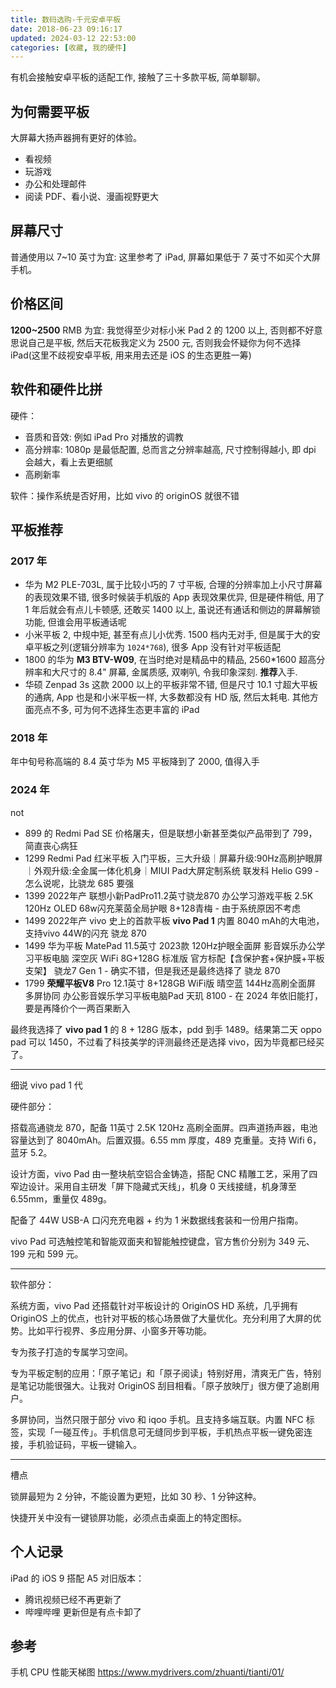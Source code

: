 ```yaml
---
title: 数码选购-千元安卓平板
date: 2018-06-23 09:16:17
updated: 2024-03-12 22:53:00
categories: [收藏, 我的硬件]
---
```


有机会接触安卓平板的适配工作, 接触了三十多款平板, 简单聊聊。

## 为何需要平板

大屏幕大扬声器拥有更好的体验。

* 看视频
* 玩游戏
* 办公和处理邮件
* 阅读 PDF、看小说、漫画视野更大

## 屏幕尺寸

普通使用以 7~10 英寸为宜: 这里参考了 iPad, 屏幕如果低于 7 英寸不如买个大屏手机。

## 价格区间

**1200~2500** RMB 为宜: 我觉得至少对标小米 Pad 2 的 1200 以上, 否则都不好意思说自己是平板, 然后天花板我定义为 2500 元, 否则我会怀疑你为何不选择 iPad(这里不歧视安卓平板, 用来用去还是 iOS 的生态更胜一筹)

<!-- more -->

## 软件和硬件比拼

硬件：

* 音质和音效: 例如 iPad Pro 对播放的调教
* 高分辨率: 1080p 是最低配置, 总而言之分辨率越高, 尺寸控制得越小, 即 dpi 会越大，看上去更细腻
* 高刷新率

软件：操作系统是否好用，比如 vivo 的 originOS 就很不错

## 平板推荐

### 2017 年

* 华为 M2 PLE-703L, 属于比较小巧的 7 寸平板, 合理的分辨率加上小尺寸屏幕的表现效果不错, 很多时候装手机版的 App 表现效果优异, 但是硬件稍低, 用了 1 年后就会有点儿卡顿感, 还敢买 1400 以上, 虽说还有通话和侧边的屏幕解锁功能, 但谁会用平板通话呢
* 小米平板 2, 中规中矩, 甚至有点儿小优秀. 1500 档内无对手, 但是属于大的安卓平板之列(逻辑分辨率为 `1024*768`), 很多 App 没有针对平板适配
* 1800 的华为 **M3 BTV-W09**, 在当时绝对是精品中的精品, 2560*1600 超高分辨率和大尺寸的 8.4" 屏幕, 金属质感, 双喇叭, 令我印象深刻. **推荐**入手.
* 华硕 Zenpad 3s 这款 2000 以上的平板非常不错, 但是尺寸 10.1 寸超大平板的通病, App 也是和小米平板一样, 大多数都没有 HD 版, 然后太耗电. 其他方面亮点不多, 可为何不选择生态更丰富的 iPad

### 2018 年

年中旬号称高端的 8.4 英寸华为 M5 平板降到了 2000, 值得入手

### 2024 年

not

* 899 的 Redmi Pad SE 价格屠夫，但是联想小新甚至类似产品带到了 799，简直丧心病狂
* 1299 Redmi Pad 红米平板 入门平板，三大升级｜屏幕升级:90Hz高刷护眼屏｜外观升级:全金属一体化机身｜MIUI Pad大屏定制系统 联发科 Helio G99 - 怎么说呢，比骁龙 685 要强
* 1399 2022年产 联想小新PadPro11.2英寸骁龙870 办公学习游戏平板 2.5K 120Hz OLED 68w闪充莱茵全局护眼 8+128青梅 - 由于系统原因不考虑
* 1499 2022年产 vivo 史上的首款平板 **vivo Pad 1** 内置 8040 mAh的大电池，支持vivo 44W的闪充 骁龙 870
* 1499 华为平板 MatePad 11.5英寸 2023款 120Hz护眼全面屏 影音娱乐办公学习平板电脑 深空灰 WiFi 8G+128G 标准版 官方标配【含保护套+保护膜+平板支架】 骁龙7 Gen 1 - 确实不错，但是我还是最终选择了 骁龙 870
* 1799 **荣耀平板V8** Pro 12.1英寸 8+128GB WiFi版 晴空蓝 144Hz高刷全面屏 多屏协同 办公影音娱乐学习平板电脑Pad 天玑 8100 - 在 2024 年依旧能打，要是再降价个一两百果断入

最终我选择了 **vivo pad 1** 的 8 + 128G 版本，pdd 到手 1489。结果第二天 oppo pad 可以 1450，不过看了科技美学的评测最终还是选择 vivo，因为毕竟都已经买了。

- - -

细说 vivo pad 1 代

硬件部分：

搭载高通骁龙 870，配备 11英寸 2.5K 120Hz 高刷全面屏。四声道扬声器，电池容量达到了 8040mAh。后置双摄。6.55 mm 厚度，489 克重量。支持 Wifi 6，蓝牙 5.2。

设计方面，vivo Pad 由一整块航空铝合金铸造，搭配 CNC 精雕工艺，采用了四窄边设计。采用自主研发「屏下隐藏式天线」，机身 0 天线接缝，机身薄至 6.55mm，重量仅 489g。

配备了 44W USB-A 口闪充充电器 + 约为 1 米数据线套装和一份用户指南。

vivo Pad 可选触控笔和智能双面夹和智能触控键盘，官方售价分别为 349 元、199 元和 599 元。

- - -

软件部分：

系统方面，vivo Pad 还搭载针对平板设计的 OriginOS HD 系统，几乎拥有 OriginOS 上的优点，也针对平板的核心场景做了大量优化。充分利用了大屏的优势。比如平行视界、多应用分屏、小窗多开等功能。

专为孩子打造的专属学习空间。

专为平板定制的应用：「原子笔记」和「原子阅读」特别好用，清爽无广告，特别是笔记功能很强大。让我对 OriginOS 刮目相看。「原子放映厅」很方便了追剧用户。

多屏协同，当然只限于部分 vivo 和 iqoo 手机。且支持多端互联。内置 NFC 标签，实现「一碰互传」。手机信息可无缝同步到平板，手机热点平板一键免密连接，手机验证码，平板一键输入。

- - -

槽点

锁屏最短为 2 分钟，不能设置为更短，比如 30 秒、1 分钟这种。

快捷开关中没有一键锁屏功能，必须点击桌面上的特定图标。

## 个人记录

iPad 的 iOS 9 搭配 A5 对旧版本：

* 腾讯视频已经不再更新了
* 哔哩哔哩 更新但是有点卡卸了 

## 参考

手机 CPU 性能天梯图
<https://www.mydrivers.com/zhuanti/tianti/01/>
